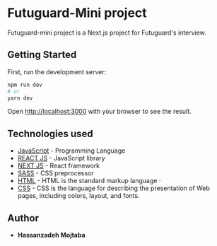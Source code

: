# Futuguard-Mini project
Futuguard-mini project is a Next.js project for Futuguard's interview.

## Getting Started
First, run the development server:

```bash
npm run dev
# or
yarn dev
```
Open [http://localhost:3000](http://localhost:3000) with your browser to see the result.

## Technologies used
- [JavaScript](https://www.javascript.com/) - Programming Language
- [REACT JS](https://reactjs.org/) - JavaScript library
- [NEXT JS](https://nextjs.org/) - React framework
- [SASS](https://sass-lang.com/) - CSS preprocessor 
- [HTML](https://html.spec.whatwg.org/) - HTML is the standard markup language  ·
- [CSS](https://www.w3.org/) - CSS is the language for describing the presentation of Web pages, including colors, layout, and fonts.

## Author
* **Hassanzadeh Mojtaba**
